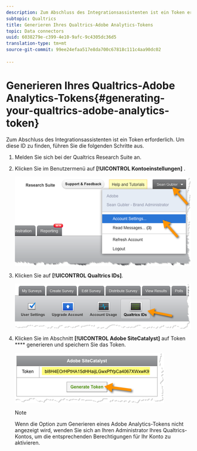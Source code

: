 ```yaml
---
description: Zum Abschluss des Integrationsassistenten ist ein Token erforderlich. Um diese ID zu finden, führen Sie die folgenden Schritte aus.
subtopic: Qualtrics
title: Generieren Ihres Qualtrics-Adobe Analytics-Tokens
topic: Data connectors
uuid: 6038279e-c399-4e10-9afc-9c4305dc36d5
translation-type: tm+mt
source-git-commit: 99ee24efaa517e8da700c67818c111c4aa90dc02

---
```



# Generieren Ihres Qualtrics-Adobe Analytics-Tokens{#generating-your-qualtrics-adobe-analytics-token}

Zum Abschluss des Integrationsassistenten ist ein Token erforderlich. Um diese ID zu finden, führen Sie die folgenden Schritte aus.

1. Melden Sie sich bei der Qualtrics Research Suite an.
1. Klicken Sie im Benutzermenü auf **[!UICONTROL Kontoeinstellungen]** .

   ![](assets/qualtrics-token-1.png)

1. Klicken Sie auf **[!UICONTROL Qualtrics IDs]**.

   ![](assets/qualtrics-token-2.png)

1. Klicken Sie im Abschnitt **[!UICONTROL Adobe SiteCatalyst]** auf Token **** generieren und speichern Sie das Token.

   ![](assets/qualtrics-token-3.png)

   >[!NOTE]
   >
   >Wenn die Option zum Generieren eines Adobe Analytics-Tokens nicht angezeigt wird, wenden Sie sich an Ihren Administrator Ihres Qualtrics-Kontos, um die entsprechenden Berechtigungen für Ihr Konto zu aktivieren.

